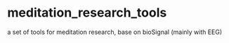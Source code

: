 # meditation_research_tools
a set of tools for meditation research, base on bioSignal (mainly with EEG)
